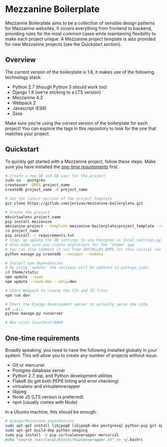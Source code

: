 # Mezzanine Boilerplate

Mezzanine Boilerplate aims to be a collection of sensible design patterns for
Mezzanine websites. It covers everything from frontend to backend, providing
rules for the most common cases while maintaining flexibility to make each
project unique. A Mezzanine project template is also provided for new Mezzanine
projects (see the Quickstart section).

## Overview

The current version of the boilerplate is 1.6, it makes use of the following
technology stack:

- Python 2.7 (though Python 3 should work too)
- Django 1.8 (we're sticking to a LTS version)
- Mezzanine 4.2
- Webpack 2
- Javascript (ES6)
- Sass

Make sure you're using the correct version of the boilerplate for each project!
You can explore the tags in this repository to look for the one that matches
your project.

## Quickstart

To quickly get started with a Mezzanine project, follow these steps. Make sure
you have installed the [one-time requirements] first.

```bash
# Create a new DB and DB user for the project
sudo su - postgres
createuser -DRPS project_name
createdb project_name -O project_name

# Get the latest version of the project template
git clone https://gitlab.com/jerivas/mezzanine-boilerplate.git

# Create the project
mkvirtualenv project_name
pip install mezzanine
mezzanine-project --template mezzanine-boilerplate/project_template --extension py,json,md,sublime-project project_name
cd project_name
pip install -r requirements.txt
# Stop, go update the DB settings to use Postgres in local_settings.py
# Also make sure you create migrations for the "theme" app
# You can also comment it out from INSTALLED_APPS for this initial run
python manage.py createdb --noinput --nodata

# Install npm dependencies
# By using `update` the versions will be updated in package.json.
cd theme/static
npm update --save
npm update --save-dev --only=dev

# Start Webpack to create the CSS and JS files
npm run dev

# Start the Django development server to actually serve the site
cd ../..
python manage.py runserver

# Now visit localhost:8000
```

## One-time requirements

Broadly speaking, you need to have the following installed globally in your
system. This will allow you to create any number of projects without issue.

- Git or mercurial
- Postgres database server
- Python 2.7, pip, and Python development utilities
- Flake8 (to get both PEP8 linting and error checking)
- virtualenv and virtualenvwrapper
- libjpeg
- Node JS (LTS version is preferred)
- npm (usually comes with Node)

In a Ubuntu machine, this should be enough:

```bash
# Django/Mezzanine dependencies
sudo apt-get install libjpeg8 libjpeg8-dev postgresql python-pip git npm
sudo apt-get build-dep python-imaging
sudo pip install -U pip virtualenvwrapper mercurial
echo "source /usr/local/bin/virtualenvwrapper.sh" >> ~/.bashrc
```

[one-time requirements]: #one-time-requirements
